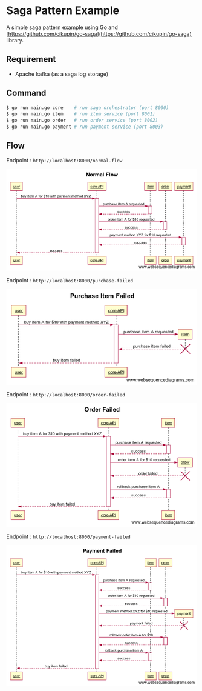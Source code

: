 # Saga Pattern Example

A simple saga pattern example using Go and [https://github.com/cikupin/go-saga](https://github.com/cikupin/go-saga) library.

## Requirement

- Apache kafka (as a saga log storage)

## Command

```bash
$ go run main.go core    # run saga orchestrator (port 8000)
$ go run main.go item    # run item service (port 8001)
$ go run main.go order   # run order service (port 8002)
$ go run main.go payment # run payment service (port 8003)
```

## Flow

Endpoint : `http://localhost:8000/normal-flow`

![normal flow](./_img/normal_flow.png)  

Endpoint : `http://localhost:8000/purchase-failed`

![purchase item failed](./_img/purchase_item_failed.png)  

Endpoint : `http://localhost:8000/order-failed`

![order failed](./_img/order_failed.png)  

Endpoint : `http://localhost:8000/payment-failed`

![payment_failed](./_img/payment_failed.png)  